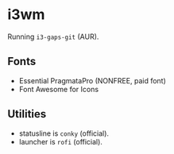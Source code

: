 # i3wm

Running `i3-gaps-git` (AUR).

## Fonts

- Essential PragmataPro (NONFREE, paid font)
- Font Awesome for Icons

## Utilities

- statusline is `conky` (official).
- launcher is `rofi` (official).

